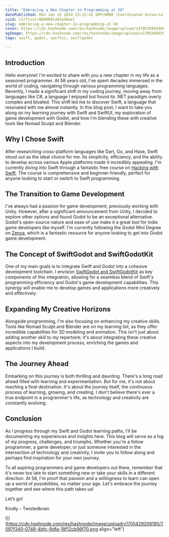 ```yaml
---
title: "Embracing a New Chapter in Programming at 58"
datePublished: Mon Jan 15 2024 23:22:41 GMT+0000 (Coordinated Universal Time)
cuid: clrfjvvir000009lddtpdhwvl
slug: embracing-a-new-chapter-in-programming-at-58
cover: https://cdn.hashnode.com/res/hashnode/image/upload/v1705359554662/bc386fbc-b982-4c28-be46-feb2c0745c56.webp
ogImage: https://cdn.hashnode.com/res/hashnode/image/upload/v1705360939274/6baef023-b0d3-42ff-8a60-d963457e79d8.webp
tags: swift, godot, swiftui, swiftgodot

---
```


## Introduction

Hello everyone! I'm excited to share with you a new chapter in my life as a seasoned programmer. At 58 years old, I've spent decades immersed in the world of coding, navigating through various programming languages. Recently, I made a significant shift in my coding journey, moving away from languages like C#, a language I enjoyed but found its .NET paradigm overly complex and bloated. This shift led me to discover Swift, a language that resonated with me almost instantly. In this blog post, I want to take you along on my learning journey with Swift and SwiftUI, my exploration of game development with Godot, and how I'm blending these with creative tools like Nomad Sculpt and Blender.

## Why I Chose Swift

After researching cross-platform languages like Dart, Go, and Haxe, Swift stood out as the ideal choice for me. Its simplicity, efficiency, and the ability to develop across various Apple platforms made it incredibly appealing. I'm currently diving into Swift through a fantastic free course on [Hacking with Swift](https://www.hackingwithswift.com/). The course is comprehensive and beginner-friendly, perfect for anyone looking to start or switch to Swift programming.

## The Transition to Game Development

I've always had a passion for game development, previously working with Unity. However, after a significant announcement from Unity, I decided to explore other options and found Godot to be an exceptional alternative. Godot's open-source nature and ease of use make it a great tool for indie game developers like myself. I'm currently following the Godot Mini Degree on [Zenva](https://zenva.com), which is a fantastic resource for anyone looking to get into Godot game development.

## The Concept of SwiftGodot and SwiftGodotKit

One of my main goals is to integrate Swift and Godot into a cohesive development toolchain. I envision [SwiftGodot and SwiftGodotKit](https://migueldeicaza.github.io/SwiftGodotDocs/tutorials/swiftgodot-tutorials/) as key components of this integration, allowing for a seamless blend of Swift's programming efficiency and Godot's game development capabilities. This synergy will enable me to develop games and applications more creatively and effectively.

## Expanding My Creative Horizons

Alongside programming, I'm also focusing on enhancing my creative skills. Tools like Nomad Sculpt and Blender are on my learning list, as they offer incredible capabilities for 3D modeling and animation. This isn't just about adding another skill to my repertoire; it's about integrating these creative aspects into my development process, enriching the games and applications I build.

## The Journey Ahead

Embarking on this journey is both thrilling and daunting. There's a long road ahead filled with learning and experimentation. But for me, it's not about reaching a final destination. It's about the journey itself, the continuous process of learning, growing, and creating. I don't believe there's ever a true endpoint in a programmer's life, as technology and creativity are constantly evolving.

## Conclusion

As I progress through my Swift and Godot learning paths, I'll be documenting my experiences and insights here. This blog will serve as a log of my progress, challenges, and triumphs. Whether you're a fellow programmer, a game developer, or just someone interested in the intersection of technology and creativity, I invite you to follow along and perhaps find inspiration for your own journey.

To all aspiring programmers and game developers out there, remember that it's never too late to start something new or take your skills in a different direction. At 58, I'm proof that passion and a willingness to learn can open up a world of possibilities, no matter your age. Let's embrace the journey together and see where this path takes us!

Let’s go!

Kindly - Twistedbrain

![](https://cdn.hashnode.com/res/hashnode/image/upload/v1705429206190/7097f340-0748-4bfc-9dfa-18f12cb96f70.png align="left")